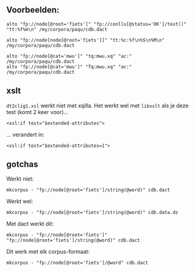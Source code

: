 ## Voorbeelden:

```
alto "fp://node[@root='fiets']" "fp://conllu[@status='OK']/text()" "tt:%f%m\n" /my/corpora/paqu/cdb.dact

alto "fp://node[node[@root='fiets']]" "tt:%c:%f\n%S\n%M\n" /my/corpora/paqu/cdb.dact

alto "fp://node[@cat='mwu']" "tq:mwu.xq" "ac:" /my/corpora/paqu/cdb.dact
alto "fp://node[@cat='mwu']" "Tq:mwu.xq" "ac:" /my/corpora/paqu/cdb.dact
```

## xslt

`dt2clig1.xsl` werkt niet met xqilla. Het werkt wel met `libxslt` als je
deze test (komt 2 keer voor)...

```
<xsl:if test="$extended-attributes">
```

... verandert in:

```
<xsl:if test="$extended-attributes=1">
```

## gotchas

Werkt niet:

```
mkcorpus - "fp://node[@root='fiets']/string(@word)" cdb.dact
```

Werkt wel:

```
mkcorpus - "fp://node[@root='fiets']/string(@word)" cdb.data.dz
```

Met dact werkt dit:

```
mkcorpus - "fp://node[@root='fiets']" "fp://node[@root='fiets']/string(@word)" cdb.dact
```

Dit werk met elk corpus-formaat:

```
mkcorpus - "fp://node[@root='fiets']/@word" cdb.dact
```
